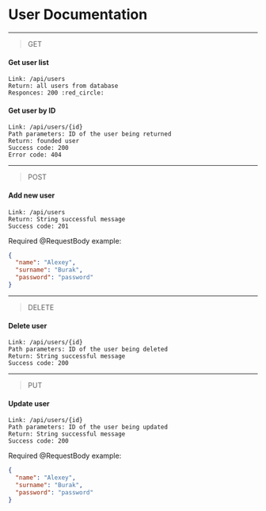 # User Documentation

<hr>

> GET
 
#### Get user list
````
Link: /api/users
Return: all users from database
Responces: 200 :red_circle:
````

#### Get user by ID
````
Link: /api/users/{id}
Path parameters: ID of the user being returned 
Return: founded user
Success code: 200
Error code: 404
````

<hr>

>POST

#### Add new user
````
Link: /api/users
Return: String successful message
Success code: 201
````
Required @RequestBody example:
````json
{
  "name": "Alexey",
  "surname": "Burak",
  "password": "password"
}
````

<hr>

> DELETE

#### Delete user
````
Link: /api/users/{id}
Path parameters: ID of the user being deleted 
Return: String successful message
Success code: 200
````

<hr>

> PUT

#### Update user
````
Link: /api/users/{id}
Path parameters: ID of the user being updated  
Return: String successful message
Success code: 200
````
Required @RequestBody example:
````json
{
  "name": "Alexey",
  "surname": "Burak",
  "password": "password"
}
````